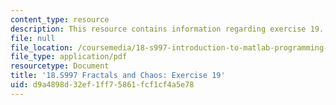 ```yaml
---
content_type: resource
description: This resource contains information regarding exercise 19.
file: null
file_location: /coursemedia/18-s997-introduction-to-matlab-programming-fall-2011/d9a4898d32ef1ff75861fcf1cf4a5e78_MIT18_S997F11_Exercise_19.pdf
file_type: application/pdf
resourcetype: Document
title: '18.S997 Fractals and Chaos: Exercise 19'
uid: d9a4898d-32ef-1ff7-5861-fcf1cf4a5e78
---
```

